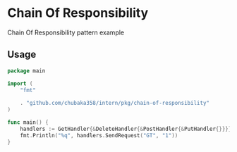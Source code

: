# Chain Of Responsibility

Chain Of Responsibility pattern example

## Usage
```go
package main

import (
	"fmt"
	
	. "github.com/chubaka358/intern/pkg/chain-of-responsibility"
)

func main() {
	handlers := GetHandler{&DeleteHandler{&PostHandler{&PutHandler{}}}}
	fmt.Println("%q", handlers.SendRequest("GT", "1"))
}
```
